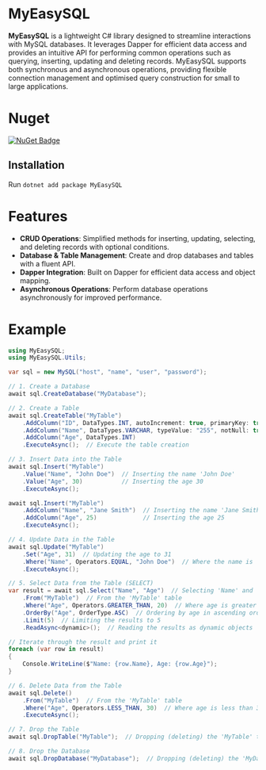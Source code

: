 
# MyEasySQL
**MyEasySQL** is a lightweight C# library designed to streamline interactions with MySQL databases. It leverages Dapper for efficient data access and provides an intuitive API for performing common operations such as querying, inserting, updating and deleting records. MyEasySQL supports both synchronous and asynchronous operations, providing flexible connection management and optimised query construction for small to large applications.

# Nuget
[![NuGet Badge](https://img.shields.io/nuget/v/MyEasySQL)](https://www.nuget.org/packages/MyEasySQL)

## Installation
Run `dotnet add package MyEasySQL`

# Features
- **CRUD Operations**: Simplified methods for inserting, updating, selecting, and deleting records with optional conditions.
- **Database & Table Management**: Create and drop databases and tables with a fluent API.
- **Dapper Integration**: Built on Dapper for efficient data access and object mapping.
- **Asynchronous Operations**: Perform database operations asynchronously for improved performance.

# Example

```csharp
using MyEasySQL;
using MyEasySQL.Utils;

var sql = new MySQL("host", "name", "user", "password");

// 1. Create a Database
await sql.CreateDatabase("MyDatabase");

// 2. Create a Table
await sql.CreateTable("MyTable")
    .AddColumn("ID", DataTypes.INT, autoIncrement: true, primaryKey: true)  // Adding a primary key with auto-increment
    .AddColumn("Name", DataTypes.VARCHAR, typeValue: "255", notNull: true)   // Adding a non-nullable VARCHAR column
    .AddColumn("Age", DataTypes.INT)                                       // Adding an integer column for age
    .ExecuteAsync();  // Execute the table creation

// 3. Insert Data into the Table
await sql.Insert("MyTable")
    .Value("Name", "John Doe")  // Inserting the name 'John Doe'
    .Value("Age", 30)           // Inserting the age 30
    .ExecuteAsync();

await sql.Insert("MyTable")
    .AddColumn("Name", "Jane Smith")  // Inserting the name 'Jane Smith'
    .AddColumn("Age", 25)             // Inserting the age 25
    .ExecuteAsync();

// 4. Update Data in the Table
await sql.Update("MyTable")
    .Set("Age", 31)  // Updating the age to 31
    .Where("Name", Operators.EQUAL, "John Doe")  // Where the name is 'John Doe'
    .ExecuteAsync();

// 5. Select Data from the Table (SELECT)
var result = await sql.Select("Name", "Age")  // Selecting 'Name' and 'Age' columns
    .From("MyTable")  // From the 'MyTable' table
    .Where("Age", Operators.GREATER_THAN, 20)  // Where age is greater than 20
    .OrderBy("Age", OrderType.ASC)  // Ordering by age in ascending order
    .Limit(5)  // Limiting the results to 5
    .ReadAsync<dynamic>();  // Reading the results as dynamic objects

// Iterate through the result and print it
foreach (var row in result)
{
    Console.WriteLine($"Name: {row.Name}, Age: {row.Age}");
}

// 6. Delete Data from the Table
await sql.Delete()
    .From("MyTable")  // From the 'MyTable' table
    .Where("Age", Operators.LESS_THAN, 30)  // Where age is less than 30
    .ExecuteAsync();

// 7. Drop the Table
await sql.DropTable("MyTable");  // Dropping (deleting) the 'MyTable' table

// 8. Drop the Database
await sql.DropDatabase("MyDatabase");  // Dropping (deleting) the 'MyDatabase' database

```
